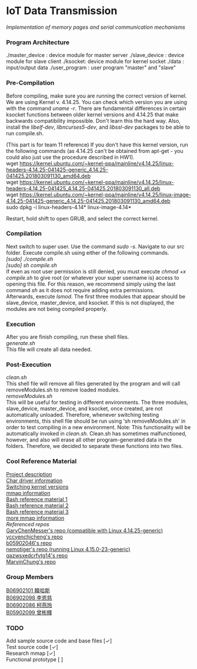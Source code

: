 # IoT Data Transmission
*Implementation of memory pages and serial communication mechanisms*<br>

### Program Architecture
./master_device : device module for master server
./slave_device  : device module for slave client
./ksocket: device module for kernel socket
./data   : input/output data
./user_program : user program "master" and "slave"

### Pre-Compilation
Before compiling, make sure you are running the correct version of kernel. We are using Kernel v. 4.14.25. You can check which version you are using with the command <em>uname -r</em>. There are fundamental differences in certain ksocket functions between older kernel versions and 4.14.25 that make backwards compatibility impossible. Don't learn this the hard way. Also, install the *libelf-dev*, *libncurses5-dev*, and *libssl-dev* packages to be able to run compile.sh.

(This part is for team 11 reference)
If you don't have this kernel version, run the following commands (as 4.14.25 can't be obtained from apt-get - you could also just use the procedure described in HW1).<br>
wget https://kernel.ubuntu.com/~kernel-ppa/mainline/v4.14.25/linux-headers-4.14.25-041425-generic_4.14.25-041425.201803091130_amd64.deb<br>
wget https://kernel.ubuntu.com/~kernel-ppa/mainline/v4.14.25/linux-headers-4.14.25-041425_4.14.25-041425.201803091130_all.deb<br>
wget https://kernel.ubuntu.com/~kernel-ppa/mainline/v4.14.25/linux-image-4.14.25-041425-generic_4.14.25-041425.201803091130_amd64.deb<br>
sudo dpkg -i linux-headers-4.14* linux-image-4.14* <br>

Restart, hold shift to open GRUB, and select the correct kernel.<br>

### Compilation
Next switch to super user. Use the command <em>sudo -s</em>.
Navigate to our src folder. Execute compile.sh using either of the following commands.<br>
<em>[sudo] ./compile.sh<br>
[sudo] sh compile.sh</em><br>
If even as root user permission is still denied, you must execute <em>chmod +x compile.sh</em> to give root (or whatever your super username is) access to opening this file. For this reason, we recommend simply using the last command <em>sh</em> as it does not require adding extra permissions.<br>
Afterwards, execute <em>lsmod</em>. The first three modules that appear should be slave_device, master_device, and ksocket. If this is not displayed, the modules are not being compiled properly.<br>

### Execution
After you are finish compiling, run these shell files.<br>
<em>generate.sh</em><br>
This file will create all data needed.

### Post-Execution
<em>clean.sh</em><br>
This shell file will remove all files generated by the program and will call <en>removeModules.sh</en> to remove loaded modules.<br>
<em>removeModules.sh</em><br>
This will be useful for testing in different environments. The three modules, slave_device, master_device, and ksocket, once created, are not automatically unloaded. Therefore, whenever switching testing environments, this shell file should be run using 'sh removeModules.sh' in order to test compiling in a new environment. Note: This functionality will be automatically invoked in <em>clean.sh</em>. Clean.sh has sometimes malfunctioned, however, and also will erase all other program-generated data in the folders. Therefore, we decided to separate these functions into two files.<br>

### Cool Reference Material
[Project description](http://rswiki.csie.org/dokuwiki/courses:107_2:project_2)<br>
[Char driver information](https://static.lwn.net/images/pdf/LDD3/ch03.pdf)<br>
[Switching kernel versions](https://askubuntu.com/questions/700214/how-do-i-install-an-old-kernel)<br>
[mmap information](http://man7.org/linux/man-pages/man2/mmap.2.html)<br>
[Bash reference material 1](https://stackoverflow.com/questions/9612090/how-to-loop-through-file-names-returned-by-find/9612232)<br>
[Bash reference material 2](https://www.cyberciti.biz/faq/bash-for-loop/)<br>
[Bash reference material 3](https://unix.stackexchange.com/questions/346388/can-i-find-all-files-with-the-log-extension-and-order-by-file-size)<br>
[more mmap information](https://www.poftut.com/mmap-tutorial-with-examples-in-c-and-cpp-programming-languages/)<br>
*Referenced repos*<br>
[GaryChenMesser's repo (compatible with Linux 4.14.25-generic)](https://github.com/GaryChenMesser/os_project2_2018)<br>
[yccyenchicheng's repo](https://github.com/yccyenchicheng/os_project2_sp18)<br>
[b05902046's repo](https://github.com/b05902046/OS-Project-2)<br>
[nemotiger's repo (running Linux 4.15.0-23-generic)](https://github.com/nemotiger/OS-Project2)<br>
[qazwsxedcrfvtg14's repo](https://github.com/qazwsxedcrfvtg14/OS-Proj2)<br>
[MarvinChung's repo](https://github.com/MarvinChung/os_project1/tree/master/os_project2)<br>

### Group Members
[B06902101 韓哈斯](https://github.com/Gearlad) <br>
[B06902098 李恩慈](https://github.com/B06902098) <br>
[B06902086 柯燕玲](https://github.com/swallow26) <br>
[B05902099 曾彬輝](https://github.com/navenoc13)

### TODO
<p>
  Add sample source code and base files [✓]<br>
  Test source code [✓]<br>
  Research mmap [✓]<br>
  Functional prototype [ ]<br>
</p>

